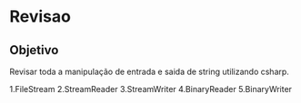 # Revisao

## Objetivo
Revisar toda a manipulação de entrada e saida de string utilizando csharp.

1.FileStream
2.StreamReader
3.StreamWriter
4.BinaryReader
5.BinaryWriter
